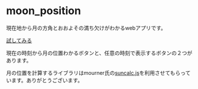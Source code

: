 # moon_position

現在地から月の方角とおおよその満ち欠けがわかるwebアプリです。

[試してみる](https://moon.sakudev.net/)

現在の時刻から月の位置わかるボタンと、任意の時刻で表示するボタンの２つがあります。

月の位置を計算するライブラリはmourner氏の[suncalc.js](https://github.com/mourner/suncalc)を利用させてもらっています。ありがとうございます。
